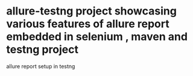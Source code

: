 # allure-testng project showcasing various features of allure report embedded in selenium , maven and testng project
allure report setup in testng
